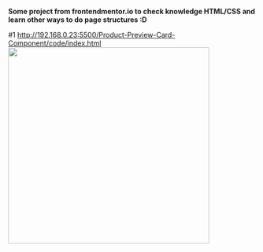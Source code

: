 <strong>Some project from frontendmentor.io to check knowledge HTML/CSS and learn other ways to do page structures :D</strong>

#1 http://192.168.0.23:5500/Product-Preview-Card-Component/code/index.html
<br>
<img src="C:\Users\Oskar Kuchta\DesktopProduct-Preview-Card-Component" width="90%" height="400">
